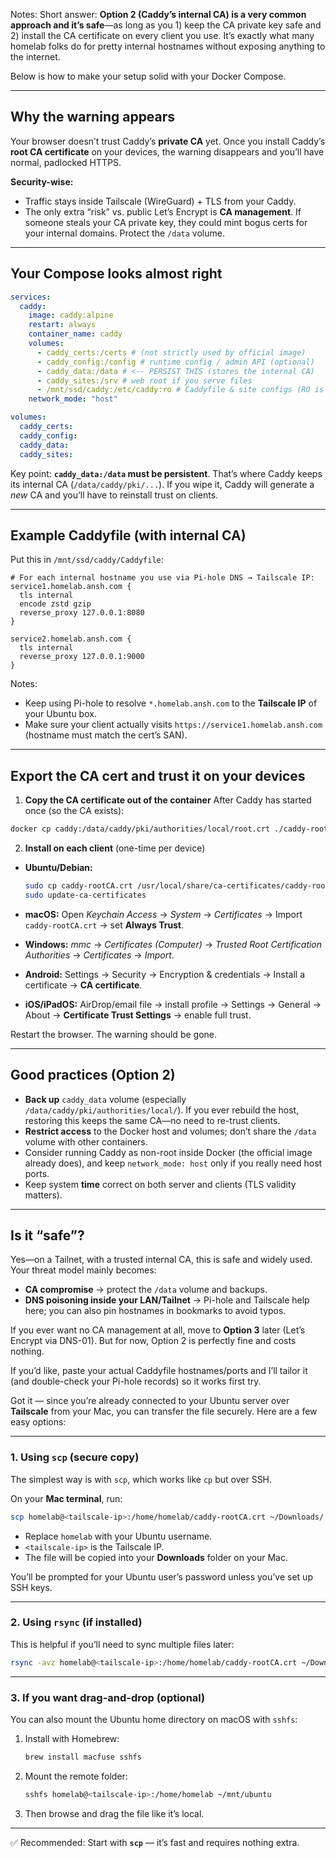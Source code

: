 Notes: Short answer: **Option 2 (Caddy’s internal CA) is a very common approach and it’s safe**—as long as you 1) keep the CA private key safe and 2) install the CA certificate on every client you use. It’s exactly what many homelab folks do for pretty internal hostnames without exposing anything to the internet.

Below is how to make your setup solid with your Docker Compose.

---

## Why the warning appears

Your browser doesn’t trust Caddy’s **private CA** yet. Once you install Caddy’s **root CA certificate** on your devices, the warning disappears and you’ll have normal, padlocked HTTPS.

**Security-wise:**

- Traffic stays inside Tailscale (WireGuard) + TLS from your Caddy.
- The only extra “risk” vs. public Let’s Encrypt is **CA management**. If someone steals your CA private key, they could mint bogus certs for your internal domains. Protect the `/data` volume.

---

## Your Compose looks almost right

```yaml
services:
  caddy:
    image: caddy:alpine
    restart: always
    container_name: caddy
    volumes:
      - caddy_certs:/certs # (not strictly used by official image)
      - caddy_config:/config # runtime config / admin API (optional)
      - caddy_data:/data # <-- PERSIST THIS (stores the internal CA)
      - caddy_sites:/srv # web root if you serve files
      - /mnt/ssd/caddy:/etc/caddy:ro # Caddyfile & site configs (RO is fine)
    network_mode: "host"

volumes:
  caddy_certs:
  caddy_config:
  caddy_data:
  caddy_sites:
```

Key point: **`caddy_data:/data` must be persistent**. That’s where Caddy keeps its internal CA (`/data/caddy/pki/...`). If you wipe it, Caddy will generate a _new_ CA and you’ll have to reinstall trust on clients.

---

## Example Caddyfile (with internal CA)

Put this in `/mnt/ssd/caddy/Caddyfile`:

```caddyfile
# For each internal hostname you use via Pi-hole DNS → Tailscale IP:
service1.homelab.ansh.com {
  tls internal
  encode zstd gzip
  reverse_proxy 127.0.0.1:8080
}

service2.homelab.ansh.com {
  tls internal
  reverse_proxy 127.0.0.1:9000
}
```

Notes:

- Keep using Pi-hole to resolve `*.homelab.ansh.com` to the **Tailscale IP** of your Ubuntu box.
- Make sure your client actually visits `https://service1.homelab.ansh.com` (hostname must match the cert’s SAN).

---

## Export the CA cert and trust it on your devices

1. **Copy the CA certificate out of the container**
   After Caddy has started once (so the CA exists):

```bash
docker cp caddy:/data/caddy/pki/authorities/local/root.crt ./caddy-rootCA.crt
```

2. **Install on each client** (one-time per device)

- **Ubuntu/Debian:**

  ```bash
  sudo cp caddy-rootCA.crt /usr/local/share/ca-certificates/caddy-rootCA.crt
  sudo update-ca-certificates
  ```

- **macOS:** Open _Keychain Access_ → _System_ → _Certificates_ → Import `caddy-rootCA.crt` → set **Always Trust**.
- **Windows:** _mmc_ → _Certificates (Computer)_ → _Trusted Root Certification Authorities_ → _Certificates_ → _Import_.
- **Android:** Settings → Security → Encryption & credentials → Install a certificate → **CA certificate**.
- **iOS/iPadOS:** AirDrop/email file → install profile → Settings → General → About → **Certificate Trust Settings** → enable full trust.

Restart the browser. The warning should be gone.

---

## Good practices (Option 2)

- **Back up** `caddy_data` volume (especially `/data/caddy/pki/authorities/local/`). If you ever rebuild the host, restoring this keeps the same CA—no need to re-trust clients.
- **Restrict access** to the Docker host and volumes; don’t share the `/data` volume with other containers.
- Consider running Caddy as non-root inside Docker (the official image already does), and keep `network_mode: host` only if you really need host ports.
- Keep system **time** correct on both server and clients (TLS validity matters).

---

## Is it “safe”?

Yes—on a Tailnet, with a trusted internal CA, this is safe and widely used. Your threat model mainly becomes:

- **CA compromise** → protect the `/data` volume and backups.
- **DNS poisoning inside your LAN/Tailnet** → Pi-hole and Tailscale help here; you can also pin hostnames in bookmarks to avoid typos.

If you ever want no CA management at all, move to **Option 3** later (Let’s Encrypt via DNS-01). But for now, Option 2 is perfectly fine and costs nothing.

If you’d like, paste your actual Caddyfile hostnames/ports and I’ll tailor it (and double-check your Pi-hole records) so it works first try.

Got it — since you’re already connected to your Ubuntu server over **Tailscale** from your Mac, you can transfer the file securely. Here are a few easy options:

---

### 1. Using `scp` (secure copy)

The simplest way is with `scp`, which works like `cp` but over SSH.

On your **Mac terminal**, run:

```bash
scp homelab@<tailscale-ip>:/home/homelab/caddy-rootCA.crt ~/Downloads/
```

- Replace `homelab` with your Ubuntu username.
- `<tailscale-ip>` is the Tailscale IP.
- The file will be copied into your **Downloads** folder on your Mac.

You’ll be prompted for your Ubuntu user’s password unless you’ve set up SSH keys.

---

### 2. Using `rsync` (if installed)

This is helpful if you’ll need to sync multiple files later:

```bash
rsync -avz homelab@<tailscale-ip>:/home/homelab/caddy-rootCA.crt ~/Downloads/
```

---

### 3. If you want drag-and-drop (optional)

You can also mount the Ubuntu home directory on macOS with `sshfs`:

1. Install with Homebrew:

   ```bash
   brew install macfuse sshfs
   ```

2. Mount the remote folder:

   ```bash
   sshfs homelab@<tailscale-ip>:/home/homelab ~/mnt/ubuntu
   ```

3. Then browse and drag the file like it’s local.

---

✅ Recommended: Start with **`scp`** — it’s fast and requires nothing extra.
